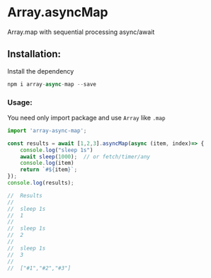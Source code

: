 #   Array.asyncMap 
Array.map with sequential processing async/await

##  Installation:
Install the dependency
```js
npm i array-async-map --save
```

### Usage:
You need only import package and use `Array` like `.map`
```js
import 'array-async-map';

const results = await [1,2,3].asyncMap(async (item, index)=> {
    console.log("sleep 1s")
    await sleep(1000);  // or fetch/timer/any
    console.log(item)
    return `#${item}`;
});
console.log(results);

//  Results
//
//  sleep 1s
//  1
//
//  sleep 1s
//  2
//
//  sleep 1s
//  3
//
//  ["#1","#2","#3"]
```